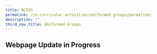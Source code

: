 ```yaml
---
title: NCDSS
permalink: /co-curricular-activities/uniformed-groups/permalink/
description: ""
third_nav_title: Uniformed Groups
---
```

## Webpage Update in Progress